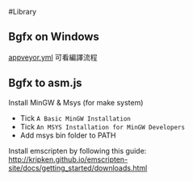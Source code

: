 #Library

## Bgfx on Windows

[appveyor.yml](https://github.com/bkaradzic/bgfx/blob/master/.appveyor.yml) 可看編譯流程

## Bgfx to asm.js
Install MinGW & Msys (for make system)
- Tick `A Basic MinGW Installation`
- Tick `An MSYS Installation for MinGW Developers`
- Add msys bin folder to PATH

Install emscripten by following this guide:
<http://kripken.github.io/emscripten-site/docs/getting_started/downloads.html>